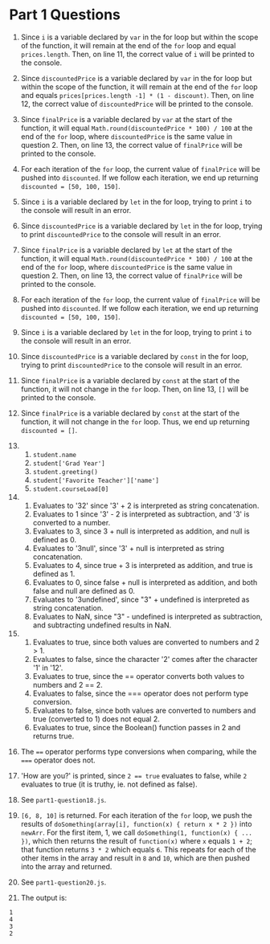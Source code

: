 # Part 1 Questions

1. Since `i` is a variable declared by `var` in the for loop but within the scope of the function, it will remain at the end of the `for` loop and equal `prices.length`. Then, on line 11, the correct value of `i` will be printed to the console.

2. Since `discountedPrice` is a variable declared by `var` in the for loop but within the scope of the function, it will remain at the end of the `for` loop and equals `prices[prices.length -1] * (1 - discount)`. Then, on line 12, the correct value of `discountedPrice` will be printed to the console.

3. Since `finalPrice` is a variable declared by `var` at the start of the function, it will equal `Math.round(discountedPrice * 100) / 100` at the end of the `for` loop, where `discountedPrice` is the same value in question 2. Then, on line 13, the correct value of `finalPrice` will be printed to the console.

4. For each iteration of the `for` loop, the current value of `finalPrice` will be pushed into `discounted`. If we follow each iteration, we end up returning `discounted = [50, 100, 150]`.

5. Since `i` is a variable declared by `let` in the for loop, trying to print `i` to the console will result in an error.

6. Since `discountedPrice` is a variable declared by `let` in the for loop, trying to print `discountedPrice` to the console will result in an error.

7. Since `finalPrice` is a variable declared by `let` at the start of the function, it will equal `Math.round(discountedPrice * 100) / 100` at the end of the `for` loop, where `discountedPrice` is the same value in question 2. Then, on line 13, the correct value of `finalPrice` will be printed to the console.

8. For each iteration of the `for` loop, the current value of `finalPrice` will be pushed into `discounted`. If we follow each iteration, we end up returning `discounted = [50, 100, 150]`.

9. Since `i` is a variable declared by `let` in the for loop, trying to print `i` to the console will result in an error.

10. Since `discountedPrice` is a variable declared by `const` in the for loop, trying to print `discountedPrice` to the console will result in an error.

11. Since `finalPrice` is a variable declared by `const` at the start of the function, it will not change in the `for` loop. Then, on line 13, `[]` will be printed to the console.

12. Since `finalPrice` is a variable declared by `const` at the start of the function, it will not change in the `for` loop. Thus, we end up returning `discounted = []`.

13.
    1. `student.name`
    2. `student['Grad Year']`
    3. `student.greeting()`
    4. `student['Favorite Teacher']['name']`
    5. `student.courseLoad[0]`

14.
    1. Evaluates to '32' since '3' + 2 is interpreted as string concatenation.
    2. Evaluates to 1 since '3' - 2 is interpreted as subtraction, and '3' is converted to a number.
    3. Evaluates to 3, since 3 + null is interpreted as addition, and null is defined as 0.
    4. Evaluates to '3null', since '3' + null is interpreted as string concatenation.
    5. Evaluates to 4, since true + 3 is interpreted as addition, and true is defined as 1.
    6. Evaluates to 0, since false + null is interpreted as addition, and both false and null are defined as 0.
    7. Evaluates to '3undefined', since "3" + undefined is interpreted as string concatenation.
    8. Evaluates to NaN, since "3" - undefined is interpreted as subtraction, and subtracting undefined results in NaN.

15. 
    1. Evaluates to true, since both values are converted to numbers and 2 > 1.
    2. Evaluates to false, since the character '2' comes after the character '1' in '12'.
    3. Evaluates to true, since the == operator converts both values to numbers and 2 == 2.
    4. Evaluates to false, since the === operator does not perform type conversion.
    5. Evaluates to false, since both values are converted to numbers and true (converted to 1) does not equal 2.
    6. Evaluates to true, since the Boolean() function passes in 2 and returns true.

16. The `==` operator performs type conversions when comparing, while the `===` operator does not.

17. 'How are you?' is printed, since `2 == true` evaluates to false, while `2` evaluates to true (it is truthy, ie. not defined as false).

18. See `part1-question18.js`.

19. `[6, 8, 10]` is returned. For each iteration of the `for` loop, we push the results of `doSomething(array[i], function(x) { return x * 2 })` into `newArr`. For the first item, 1, we call `doSomething(1, function(x) { ... })`, which then returns the result of `function(x)` where `x` equals `1 + 2`; that function returns `3 * 2` which equals `6`. This repeats for each of the other items in the array and result in `8` and `10`, which are then pushed into the array and returned.

20. See `part1-question20.js`.

21. The output is:
```
1
4
3
2
```